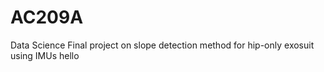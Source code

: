 # AC209A
Data Science Final project on slope detection method for hip-only exosuit using IMUs
hello
